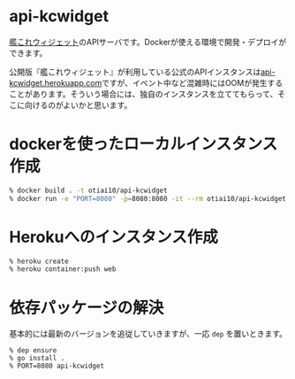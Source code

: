 # api-kcwidget

[艦これウィジェット](https://github.com/otiai10/kanColleWidget)のAPIサーバです。Dockerが使える環境で開発・デプロイができます。

公開版『艦これウィジェット』が利用している公式のAPIインスタンスは[api-kcwidget.herokuapp.com](https://api-kcwidget.herokuapp.com)ですが、イベント中など混雑時にはOOMが発生することがあります。そういう場合には、独自のインスタンスを立ててもらって、そこに向けるのがよいかと思います。

# dockerを使ったローカルインスタンス作成

```sh
% docker build . -t otiai10/api-kcwidget
% docker run -e "PORT=8080" -p=8080:8080 -it --rm otiai10/api-kcwidget
```

<!-- # docker-composeを使ったインスタンス作成

```sh
% docker-compose up -d
``` -->

# Herokuへのインスタンス作成

```sh
% heroku create
% heroku container:push web
```

# 依存パッケージの解決

基本的には最新のバージョンを追従していきますが、一応 `dep` を置いときます。

```
% dep ensure
% go install .
% PORT=8080 api-kcwidget
```
